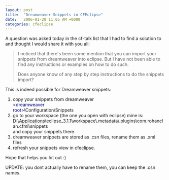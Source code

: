 ```yaml
---
layout: post
title:  "Dreamweaver Snippets in CFEclipse"
date:   2006-01-20 11:05 AM +0000
categories: cfeclipse
---
```

A question was asked today in the cf-talk list that I had to find a solution to and thought I would share it with you all:
<blockquote>
I noticed that there's been some mention that you can import your snippets from dreamweaver into eclipse. But I have not been able to find any instructions or examples on how to do such.

Does anyone know of any step by step instructions to do the snippets import?
</blockquote>

This is indeed possible for Dreamweaver snippets: 
<ol>
<li>copy your snippets from dreamweaver
<div class="code"><FONT COLOR=NAVY>&lt;dreamweaver<br>
root&gt;</FONT>\Configuration\Snippets</div>
<li>go to your workspace (the one you open with eclipse) mine is:
<div class="code"><A TARGET="_blank" HREF="D:\Applications">D:\Applications</A>\eclipse_3.1.1\workspace\.metadata\.plugins\com.rohanclan.cfml\snippets</div>
and copy your snippets there.
<li> dreamweaver snippets are stored as .csn files, rename them as .xml files
<li>refresh your snippets view in cfeclipse.
</ol>
 

Hope that helps you lot out :)

UPDATE: you dont actually have to rename them, you can keep the .csn names.